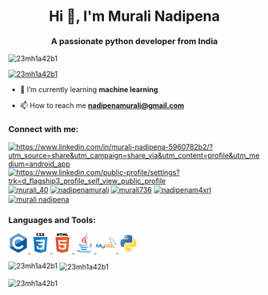 <h1 align="center">Hi 👋, I'm Murali Nadipena</h1>
<h3 align="center">A passionate python developer from India</h3>

<p align="left"> <img src="https://komarev.com/ghpvc/?username=23mh1a42b1&label=Profile%20views&color=0e75b6&style=flat" alt="23mh1a42b1" /> </p>

<p align="left"> <a href="https://github.com/ryo-ma/github-profile-trophy"><img src="https://github-profile-trophy.vercel.app/?username=23mh1a42b1" alt="23mh1a42b1" /></a> </p>

- 🌱 I’m currently learning **machine learning**

- 📫 How to reach me **nadipenamurali@gmail.com**

<h3 align="left">Connect with me:</h3>
<p align="left">
<a href="https://linkedin.com/in/https://www.linkedin.com/in/murali-nadipena-5960782b2/?utm_source=share&utm_campaign=share_via&utm_content=profile&utm_medium=android_app" target="blank"><img align="center" src="https://raw.githubusercontent.com/rahuldkjain/github-profile-readme-generator/master/src/images/icons/Social/linked-in-alt.svg" alt="https://www.linkedin.com/in/murali-nadipena-5960782b2/?utm_source=share&utm_campaign=share_via&utm_content=profile&utm_medium=android_app" height="30" width="40" /></a>
<a href="https://instagram.com/https://www.linkedin.com/public-profile/settings?trk=d_flagship3_profile_self_view_public_profile" target="blank"><img align="center" src="https://raw.githubusercontent.com/rahuldkjain/github-profile-readme-generator/master/src/images/icons/Social/instagram.svg" alt="https://www.linkedin.com/public-profile/settings?trk=d_flagship3_profile_self_view_public_profile" height="30" width="40" /></a>
<a href="https://www.codechef.com/users/murali_40" target="blank"><img align="center" src="https://cdn.jsdelivr.net/npm/simple-icons@3.1.0/icons/codechef.svg" alt="murali_40" height="30" width="40" /></a>
<a href="https://www.hackerrank.com/nadipenamurali" target="blank"><img align="center" src="https://raw.githubusercontent.com/rahuldkjain/github-profile-readme-generator/master/src/images/icons/Social/hackerrank.svg" alt="nadipenamurali" height="30" width="40" /></a>
<a href="https://www.leetcode.com/murali736" target="blank"><img align="center" src="https://raw.githubusercontent.com/rahuldkjain/github-profile-readme-generator/master/src/images/icons/Social/leet-code.svg" alt="murali736" height="30" width="40" /></a>
<a href="https://auth.geeksforgeeks.org/user/nadipenam4xrl" target="blank"><img align="center" src="https://raw.githubusercontent.com/rahuldkjain/github-profile-readme-generator/master/src/images/icons/Social/geeks-for-geeks.svg" alt="nadipenam4xrl" height="30" width="40" /></a>
<a href="https://discord.gg/murali nadipena" target="blank"><img align="center" src="https://raw.githubusercontent.com/rahuldkjain/github-profile-readme-generator/master/src/images/icons/Social/discord.svg" alt="murali nadipena" height="30" width="40" /></a>
</p>

<h3 align="left">Languages and Tools:</h3>
<p align="left"> <a href="https://www.cprogramming.com/" target="_blank" rel="noreferrer"> <img src="https://raw.githubusercontent.com/devicons/devicon/master/icons/c/c-original.svg" alt="c" width="40" height="40"/> </a> <a href="https://www.w3schools.com/css/" target="_blank" rel="noreferrer"> <img src="https://raw.githubusercontent.com/devicons/devicon/master/icons/css3/css3-original-wordmark.svg" alt="css3" width="40" height="40"/> </a> <a href="https://www.w3.org/html/" target="_blank" rel="noreferrer"> <img src="https://raw.githubusercontent.com/devicons/devicon/master/icons/html5/html5-original-wordmark.svg" alt="html5" width="40" height="40"/> </a> <a href="https://www.java.com" target="_blank" rel="noreferrer"> <img src="https://raw.githubusercontent.com/devicons/devicon/master/icons/java/java-original.svg" alt="java" width="40" height="40"/> </a> <a href="https://www.mysql.com/" target="_blank" rel="noreferrer"> <img src="https://raw.githubusercontent.com/devicons/devicon/master/icons/mysql/mysql-original-wordmark.svg" alt="mysql" width="40" height="40"/> </a> <a href="https://www.python.org" target="_blank" rel="noreferrer"> <img src="https://raw.githubusercontent.com/devicons/devicon/master/icons/python/python-original.svg" alt="python" width="40" height="40"/> </a> </p>

<p><img align="left" src="https://github-readme-stats.vercel.app/api/top-langs?username=23mh1a42b1&show_icons=true&locale=en&layout=compact" alt="23mh1a42b1" /></p>

<p>&nbsp;<img align="center" src="https://github-readme-stats.vercel.app/api?username=23mh1a42b1&show_icons=true&locale=en" alt="23mh1a42b1" /></p>

<p><img align="center" src="https://github-readme-streak-stats.herokuapp.com/?user=23mh1a42b1&" alt="23mh1a42b1" /></p>
